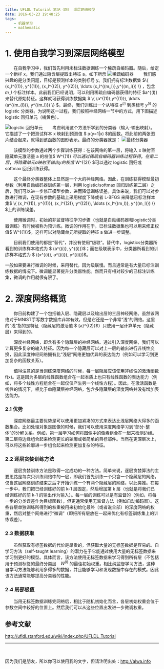 ```yaml
---
title: UFLDL Tutorial 笔记（四） 深层网络模型
date: 2016-03-23 19:48:25
tags:
    - 机器学习
    - mathematic
---
```


# 1. 使用自我学习到深层网络模型
　　在自我学习中，我们首先利用未标注数据训练一个稀疏自编码器。随后，给定一个新样 x，我们通过隐含层提取出特征 a。如下所示
![稀疏编码器](http://storage.googleapis.com/lichamnesia.appspot.com/images/%E7%A5%9E%E7%BB%8F%E7%BD%91%E7%BB%9C_300px-STL_SparseAE_Features.png)
　　我们感兴趣的是分类问题，目标是预测样本的类别标号 y。我们拥有标注数据集 $\\{ (x\_l^{(1)}, y^{(1)}), (x\_l^{(2)}, y^{(2)}), \ldots (x\_l^{(m\_l)},y^{(m\_l)}) \\} ，包含 $m\_l$ 个标注样本。此前我们已经说明，可以利用稀疏自编码器获得的特征 $a^{(l)} 来替代原始特征。这样就可获得训练数据集 $ \\{ (a^{(1)},y^{(1)}), \ldots (a^{(m\_{l})}, y^{(m\_l)}) \\} $。最终，我们训练出一个从特征 $a^{(i)}$ 到类标号 $y^{(i)}$ 的 logistic 分类器。为说明这一过程，我们按照神经网络一节中的方式，用下图描述 logistic 回归单元（橘黄色）。

![logistic 回归单元](http://storage.googleapis.com/lichamnesia.appspot.com/images/%E7%A5%9E%E7%BB%8F%E7%BD%91%E7%BB%9C_380px-STL_Logistic_Classifier.png)
　　考虑利用这个方法所学到的分类器（输入-输出映射）。它描述了一个把测试样本 x 映射到预测值 $ p(y=1|x) $的函数。将此前的两张图片结合起来，就得到该函数的图形表示。最终的分类器就是：
![最终分类器](http://storage.googleapis.com/lichamnesia.appspot.com/images/%E7%A5%9E%E7%BB%8F%E7%BD%91%E7%BB%9C_500px-STL_CombinedAE.png)

　　该模型的参数通过两个步骤训练获得：在该网络的第一层，将输入 x 映射至隐藏单元激活量 a 的权值$ W^{(1)} $可以通过稀疏自编码器训练过程获得。在第二层，将隐藏单元 a 映射至输出 y 的权值$ W^{(2)} $可以通过 logistic 回归或 softmax 回归训练获得。

　　这个最终分类器整体上显然是一个大的神经网络。因此，在训练获得模型最初参数（利用自动编码器训练第一层，利用 logistic/softmax 回归训练第二层）之后，我们可以进一步修正模型参数，进而降低训练误差。具体来说，我们可以对参数进行微调，在现有参数的基础上采用梯度下降或者 L-BFGS 来降低已标注样本集$ \\{ (x\_l^{(1)}, y^{(1)}), (x\_l^{(2)}, y^{(2)}), \ldots (x\_l^{(m\_l)}, y^{(m\_l)}) \\} $上的训练误差。

　　使用微调时，初始的非监督特征学习步骤（也就是自动编码器和logistic分类器训练）有时候被称为预训练。微调的作用在于，已标注数据集也可以用来修正权值$ W^{(1)}$，这样可以对隐藏单元所提取的特征  a 做进一步调整。

　　目前我们使用的都是“替代”，并没有使用“级联”。替代中，logistics分类器所看到的训练样本格式为 $ (a^{(i)}, y^{(i)})$；而在级联表示中，分类器所看到的训练样本格式为 $ ((x^{(i)}, a^{(i)}), y^{(i)})$。

一般如果要进行微调的时候，采用替代，因为级联慢。而且通常是有大量已标注训练数据的情况下。微调能显著提升分类器性能。然而只有相对较少的已标注训练集，微调的作用就很有限了。
　　
<!-- more -->

# 2. 深度网络概览

　　你目前构建了一个包括输入层、隐藏层以及输出层的三层神经网络。虽然该网络对于MNIST手写数字数据库非常有效，但是它还是一个非常“浅”的网络。这里的“浅”指的是特征（隐藏层的激活值 $ {a}^{(2)}$）只使用一层计算单元（隐藏层）来得到的。

　　深度神经网络，即含有多个隐藏层的神经网络。通过引入深度网络，我们可以计算更多复杂的输入特征。因为每一个隐藏层可以对上一层的输出进行非线性变换，因此深度神经网络拥有比“浅层”网络更加优异的表达能力（例如可以学习到更加复杂的函数关系）。

　　值得注意的是当训练深度网络的时候，每一层隐层应该使用非线性的激活函数f(x)。这是因为多层的线性函数组合在一起本质上也只有线性函数的表达能力（例如，将多个线性方程组合在一起仅仅产生另一个线性方程）。因此，在激活函数是线性的情况下，相比于单隐藏层神经网络，包含多隐藏层的深度网络并没有增加表达能力。
　　
### 2.1 优势
　　深度网络最主要优势是可以使用更加紧凑的方式来表达比浅层网络大得多的函数集合。比如处理对象是图像的时候，我们可以使用深度网络学习到“部分-整体”的分解关系。例如，第一层学习如何将图像中的像素组合在一起来检测边缘。第二层将边缘组合起来检测更长的轮廓或者简单的目标部件。当然在更深层次上，可以将这些轮廓进一步组合起来检测更加复杂的特征。

### 2.2 逐层贪婪训练方法
　　逐层贪婪训练方法是取得一定成功的一种方法。简单来说，逐层贪婪算法的主要思路是每次只训练网络中的一层，即我们首先训练一个只含一个隐藏层的网络，仅当这层网络训练结束之后才开始训练一个有两个隐藏层的网络，以此类推。在每一步中，我们把已经训练好的前 k-1 层固定，然后增加第 k 层（也就是将我们已经训练好的前 k-1  的输出作为输入）。每一层的训练可以是有监督的（例如，将每一步的分类误差作为目标函数），但更通常使用无监督方法（例如自动编码器）。这些各层单独训练所得到的权重被用来初始化最终（或者说全部）的深度网络的权重，然后对整个网络进行“微调”（即把所有层放在一起来优化有标签训练集上的训练误差）。


### 2.3 数据获取
　　虽然获取有标签数据的代价是昂贵的，但获取大量的无标签数据是容易的。自学习方法（self-taught learning）的潜力在于它能通过使用大量的无标签数据来学习到更好的模型。具体而言，该方法使用无标签数据来学习得到所有层（不包括用于预测标签的最终分类层　$W^{( l )}$ 的最佳初始权重。相比纯监督学习方法，这种自学习方法能够利用多得多的数据，并且能够学习和发现数据中存在的模式。因此该方法通常能够提高分类器的性能。

### 2.4 局部极值
　　当用无标签数据训练完网络后，相比于随机初始化而言，各层初始权重会位于参数空间中较好的位置上。然后我们可以从这些位置出发进一步微调权重。
　

## 参考文献
http://ufldl.stanford.edu/wiki/index.php/UFLDL_Tutorial

----
　

因为我们是朋友，所以你可以使用我的文字，但请注明出处：http://alwa.info
